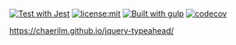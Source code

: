[![Test with Jest](https://github.com/ChaerilM/jquery-typeahead/actions/workflows/jest.yml/badge.svg)](https://github.com/ChaerilM/jquery-typeahead/actions/workflows/jest.yml)
[![license:mit](https://img.shields.io/badge/license-mit-green.svg?style=flat-square)](#license)
[![Built with gulp](https://github.com/ChaerilM/jquery-typeahead/actions/workflows/yarn-gulp.yml/badge.svg?branch=develop)](https://github.com/ChaerilM/jquery-typeahead/actions/workflows/yarn-gulp.yml)
[![codecov](https://codecov.io/gh/ChaerilM/jquery-typeahead/branch/master/graph/badge.svg?token=L77J7LL8N0)](https://codecov.io/gh/ChaerilM/jquery-typeahead)

https://chaerilm.github.io/jquery-typeahead/
